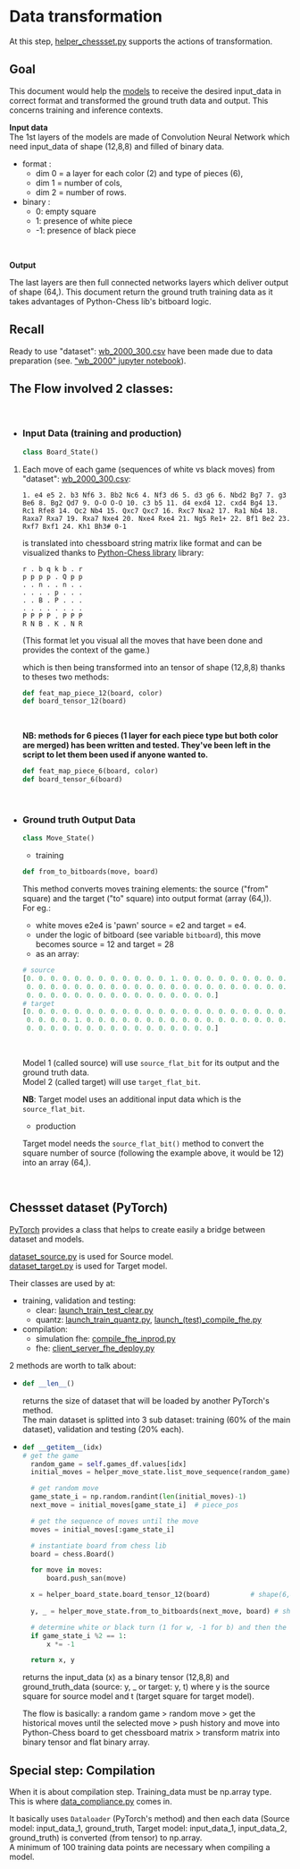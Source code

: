 # Data transformation

At this step, [helper_chessset.py](../server_cloud/model_src/helper_chessset.py) supports the actions of transformation.

## Goal

This document would help the [models](model_lifecycle.md) to receive the desired input_data in correct format and transformed the ground truth data and output. This concerns training and inference contexts.<br>

**Input data**<br>
The 1st layers of the models are made of Convolution Neural Network which need input_data of shape (12,8,8) and filled of binary data.<br>


* format :
    - dim 0 = a layer for each color (2) and type of pieces (6),
    - dim 1 = number of cols,
    - dim 2 = number of rows.
* binary :
    - 0: empty square
    - 1: presence of white piece
    - -1: presence of black piece

<br>

**Output**<br>

The last layers are then full connected networks layers which deliver output of shape (64,).
This document return the ground truth training data as it takes advantages of Python-Chess lib's bitboard logic.<br>


## Recall

Ready to use "dataset": [wb_2000_300.csv](../server_cloud/data/wb_2000_300.csv) have been made due to data preparation (see. ["wb_2000" jupyter notebook](../server_cloud/data/wb_2000.ipynb)).

## The Flow involved 2 classes:
<br>

- ### Input Data (training and production)
  ```python
  class Board_State()
  ```

1.  Each move of each game (sequences of white vs black moves) from "dataset": [wb_2000_300.csv](../server_cloud/data/wb_2000_300.csv):
    ```text
    1. e4 e5 2. b3 Nf6 3. Bb2 Nc6 4. Nf3 d6 5. d3 g6 6. Nbd2 Bg7 7. g3 Be6 8. Bg2 Qd7 9. O-O O-O 10. c3 b5 11. d4 exd4 12. cxd4 Bg4 13. Rc1 Rfe8 14. Qc2 Nb4 15. Qxc7 Qxc7 16. Rxc7 Nxa2 17. Ra1 Nb4 18. Raxa7 Rxa7 19. Rxa7 Nxe4 20. Nxe4 Rxe4 21. Ng5 Re1+ 22. Bf1 Be2 23. Rxf7 Bxf1 24. Kh1 Bh3# 0-1
    ```

    is translated into chessboard string matrix like format and can be visualized thanks to [Python-Chess library](https://python-chess.readthedocs.io/en/) library: 

    ```
    r . b q k b . r
    p p p p . Q p p
    . . n . . n . .
    . . . . p . . .
    . . B . P . . .
    . . . . . . . .
    P P P P . P P P
    R N B . K . N R
    ```
    (This format let you visual all the moves that have been done and provides the context of the game.)<br>

    which is then being transformed into an tensor of shape (12,8,8) thanks to theses two methods:
    ```python
    def feat_map_piece_12(board, color)
    def board_tensor_12(board)
    ```
    <br>

    **NB: methods for 6 pieces (1 layer for each piece type but both color are merged) has been written and tested. They've been left in the script to let them been used if anyone wanted to.**<br>
    
    ```python
    def feat_map_piece_6(board, color)
    def board_tensor_6(board)
    ```

<br>

- ### Ground truth Output Data
  ```python
  class Move_State()
  ```
    - training
    ```python
    def from_to_bitboards(move, board)
    ```
    This method converts moves training elements: the source ("from" square) and the target ("to" square) into output format (array (64,)).<br>
    For eg.:
    - white moves e2e4 is 'pawn' source = e2 and target = e4.<br>
    - under the logic of bitboard (see variable ```bitboard```), this move becomes source = 12 and target = 28
    - as an array:
    ```python
    # source
    [0. 0. 0. 0. 0. 0. 0. 0. 0. 0. 0. 0. 1. 0. 0. 0. 0. 0. 0. 0. 0. 0. 0. 0.
     0. 0. 0. 0. 0. 0. 0. 0. 0. 0. 0. 0. 0. 0. 0. 0. 0. 0. 0. 0. 0. 0. 0. 0.
     0. 0. 0. 0. 0. 0. 0. 0. 0. 0. 0. 0. 0. 0. 0. 0.]
    # target
    [0. 0. 0. 0. 0. 0. 0. 0. 0. 0. 0. 0. 0. 0. 0. 0. 0. 0. 0. 0. 0. 0. 0. 0.
     0. 0. 0. 0. 1. 0. 0. 0. 0. 0. 0. 0. 0. 0. 0. 0. 0. 0. 0. 0. 0. 0. 0. 0.
     0. 0. 0. 0. 0. 0. 0. 0. 0. 0. 0. 0. 0. 0. 0. 0.]
    ```
    <br>

    Model 1 (called source) will use ```source_flat_bit``` for its output and the ground truth data.<br>
    Model 2 (called target) will use ```target_flat_bit```.<br>

    **NB**: Target model uses an additional input data which is the ```source_flat_bit```.


    - production

    Target model needs the ```source_flat_bit()``` method to convert the square number of source (following the example above, it would be 12) into an array (64,).

<br>

## Chessset dataset (PyTorch)

[PyTorch](https://pytorch.org) provides a class that helps to create easily a bridge between dataset and models.

[dataset_source.py](../server_cloud/model_src/dataset_source.py) is used for Source model.<br>
[dataset_target.py](../server_cloud/model_src/dataset_target.py) is used for Target model.<br>

Their classes are used by at:
- training, validation and testing:
  - clear: [launch_train_test_clear.py](../server_cloud/traintest_only/launch_train_test_clear.py)
  - quantz: [launch_train_quantz.py](../server_cloud/traintest_only/launch_train_quantz.py), [launch_(test)_compile_fhe.py](../server_cloud/traintest_only/launch_(test)_compile_fhe.py)
- compilation:
  - simulation fhe: [compile_fhe_inprod.py](../server_cloud/server/compile_fhe_inprod.py)
  - fhe: [client_server_fhe_deploy.py](../server_cloud/client_server_fhe_deploy.py)


2 methods are worth to talk about:
- ```python
  def __len__()
  ```
  returns the size of dataset that will be loaded by another  PyTorch's method.<br>
  The main dataset is splitted into 3 sub dataset: training (60% of the main dataset), validation and testing (20% each).<br>

- ```python
  def __getitem__(idx)
  # get the game
    random_game = self.games_df.values[idx]
    initial_moves = helper_move_state.list_move_sequence(random_game)

    # get random move
    game_state_i = np.random.randint(len(initial_moves)-1)
    next_move = initial_moves[game_state_i]  # piece_pos

    # get the sequence of moves until the move
    moves = initial_moves[:game_state_i]

    # instantiate board from chess lib
    board = chess.Board()

    for move in moves:
        board.push_san(move)

    x = helper_board_state.board_tensor_12(board)          # shape(6,8,8) or shape(12,8,8)
    
    y, _ = helper_move_state.from_to_bitboards(next_move, board) # shape (1)

    # determine white or black turn (1 for w, -1 for b) and then the one to play has always positive value
    if game_state_i %2 == 1:
        x *= -1

    return x, y
  ```
  returns the input_data (x) as a binary tensor (12,8,8) and ground_truth_data (source: y, _ or target: y, t) where y is the source square for source model and t (target square for target model).<br>

  The flow is basically: a random game > random move > get the historical moves until the selected move > push history and move into Python-Chess board to get chessboard matrix > transform matrix into binary tensor and flat binary array.


## Special step: Compilation

When it is about compilation step. Training_data must be np.array type.<br>
This is where [data_compliance.py](../server_cloud/server/data_compliance.py) comes in.<br>

It basically uses ```Dataloader``` (PyTorch's method) and then each data (Source model: input_data_1, ground_truth, Target model: input_data_1, input_data_2, ground_truth) is converted (from tensor) to np.array.<br>
A minimum of 100 training data points are necessary when compiling a model.

